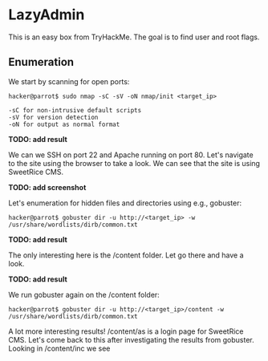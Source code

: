 # LazyAdmin

This is an easy box from TryHackMe. The goal is to find user and root flags.

## Enumeration
We start by scanning for open ports:

```console
hacker@parrot$ sudo nmap -sC -sV -oN nmap/init <target_ip>
```
```
-sC for non-intrusive default scripts
-sV for version detection
-oN for output as normal format
```

**TODO: add result**

We can we SSH on port 22 and Apache running on port 80. Let's navigate to the site using the browser to take a look. We can see that the site is using SweetRice CMS.

**TODO: add screenshot**

Let's enumeration for hidden files and directories using e.g., gobuster:
```console
hacker@parrot$ gobuster dir -u http://<target_ip> -w /usr/share/wordlists/dirb/common.txt
```
**TODO: add result**

The only interesting here is the /content folder. Let go there and have a look.

**TODO: add result**

We run gobuster again on the /content folder:
```console
hacker@parrot$ gobuster dir -u http://<target_ip>/content -w /usr/share/wordlists/dirb/common.txt
```
A lot more interesting results! /content/as is a login page for SweetRice CMS. Let's come back to this after investigating the results from gobuster. Looking in /content/inc we see 



